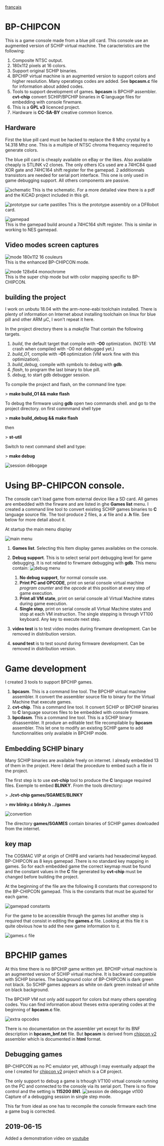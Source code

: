 [français](readme.md)

BP-CHIPCON
=
This is a game console made from a blue pill card. This console use an augmented version of SCHIP virtual machine. The caracteristics are the following:

1. Composite NTSC output.
1. 180x112 pixels at 16 colors.
1. Support original SCHIP binaries.
1. BPCHIP virtual machine is an augmented version to support colors and higher resolution. Many operatings codes are added. See **bpcasm.c** file for information about added codes.
1. Tools to support development of games. **bpcasm** is BPCHIP assembler. **cvt-chip** convert SCHIP/BPCHIP binaries in **C** language files for embedding with console firwmare.
1. This is a **GPL v3** licenced project.
1. Hardware is **CC-SA-BY** creative common licence.

Hardware
-
First the blue pill card must be hacked to replace the 8 Mhz crystal by a 14.318 Mhz one. This is a multiple of NTSC chroma frequency required to generate colors.

The blue pill card is cheaply available on eBay or the likes. Also available cheaply is STLINK v2 clones. The only others ICs used are a 74HC84 quad XOR gate and 74HC164 shift register for the gamepad. 2 additionnals transistors are needed for serial port interface. This one is only used in game debugging support. All others components are passive.

![schematic](bp-chipcon-schematic.png)
This is the schematic. For a more detailed view there is a pdf and the KiCAD project included in this git.

![prototype sur carte pastilles](prototype-sur-carte-pastille.png)
This is the prototype assembly on a DFRobot card.

![gamepad](gamepad.jpg)<br/>
This is the gamepad build around a 74HC164 shift register.
This is similar in working to NES gamepad.

Video modes screen captures
-

![mode 180x112 16 couleurs](bpchip_mode.png)<br/>
This is the enhanced BP-CHIPCON mode.

![mode 128x64 monochrome](vmode-schip.jpg)<br/>
This is the super chip mode but with color mapping 
specific to BP-CHIPCON. 

building the project
-

I work on unbutu 18.04 with the arm-none-eabi toolchain installed. There is plenty of information on Internet about installing toolchain on linux for blue pill and other ARM µC, I won't repeat it here.

In the project directory there is a *makefile* That contain the following targets.

1. *build*, the default target that compile with **-O0** optimization. (NOTE: VM crash when compiled with -O0 not debugged yet.)
1. *build_O1*, compile with **-O1** optimization (VM work fine with this optimization).
1. *build_debug*, compile with symbols to debug with **gdb**.
1. *flash*, to program the last binary to blue pill.
1. *debug*, to start gdb debugger session.

To compile the project and flash, on the command line type:

&gt; **make build_O1 && make flash**

To debug the firmware using **gdb** open two commands shell.
and go to the project directory. on first commmand shell type

&gt;  **make build_debug && make flash** 

then

&gt; **st-util**

Switch to next command shell and type:

&gt;  **make debug**

![session débogage](debug_session.png)


Using BP-CHIPCON console.
=

The console can't load game from external device like a SD card. All games are embedded with the firware and are listed in ghe **Games list** menu. I created a command line tool to convert existing SCHIP games binaries to **C** language source file. The tool produce 2 files, a **.c** file and a **.h** file. See below for more detail about it.

At startup the main menu display

![main menu](main_menu.png)

1. **Games list**. Selecting this Item display games availables on the console.
1. **Debug support**. This is to select serial port debugging level for game debugging. It is not related to firwmare debugging with **gdb**. This menu contain:
    ![debug menu](debug_menu.png)

    1. **No debug support**, for normal console use.
    1. **Print PC and OPCODE**, print on serial console
    virtual machine *program counter* and the *opcode* at this position at every step of game execution.
    1. **Print all VM state**, print on serial console all Virtual Machine states during game execution.
    1. **Single step**, print on serial console all Virtual Machine states and stop at each VM instruction. The single stepping is through VT100 keyboard. Any key to execute next step.

1. **video test** is to test video modes during firwmare development. Can be removed in distribution version.
1. **sound test** is to test sound during firmware development. Can be removed in distribution version.

Game development
=

I created 3 tools to support BPCHIP games.

1. **bpcasm**. This is a command line tool. The BPCHIP virtual machine assembler. It convert the assembler source file to binary for the Virtual Machine that execute games.
1. **cvt-chip**. This a command line tool. It convert SCHIP or BPCHIP binaries to **C** language sources files to be embedded with console firmware.
1. **bpcdasm**. This a command line tool. This is a SCHIP binary disassembler. It produre an editable text file recompilable by **bpcasm** assembler. This let one to modify an existing SCHIP game to add functionnalities only available in BPCHIP mode.

Embedding SCHIP binary
-

Many SCHIP binaries are available freely on internet. I already embedded 13 of them in the project. Here I detail the procedure to embed such a file in the project.

The first step is to use **cvt-chip** tool to produce the **C** language required files. Exemple to embed **BLINKY**.
From the tools directory:

&gt; **./cvt-chip games/SGAMES/BLINKY**

&gt; **mv blinky.c blinky.h ../games**

![convertion](cvt-chip.png)

The directory **games/SGAMES** contain binaries of SCHIP games dowloaded from the internet. 

key map
-

The COSMAC VIP at origin of CHIP8 and variants had hexadecimal keypad. BP-CHIPCON as 8 keys gamepad .There is no standard key mapping in games. So for each embedded game the correct keymap must be found and the constant values in the **C** file generated by **cvt-chip** must be changed before building the project.

At the beginning of the file are the following 8 constants that correspond to the BP-CHIPCON gamepad. This is the constants that must be ajusted for each game.

![gamepad constants](gamepad-constant.png)

For the game to be accessible through the games list another step is required that consist in editing the **games.c** file. Looking at this file it is quite obvious how to add the new game information to it.

![games.c file](games.png)


BPCHIP games
=
At this time there is no BPCHIP game written yet. BPCHIP virtual machine is an augmented version of SCHIP virtual machine. It is backward compatible with SCHIP binaries. The background color of BP-CHIPCON is dark green not black. So SCHIP games appears as white on dark green instead of white on black background.

The BPCHIP VM not only add support for colors but many others operating codes. You can find information about theses extra operating codes at the beginning of **bpcasm.c** file. 

![extra opcodes](bpchip-vm-extra.png)

There is no documentation on the assembler yet except for its BNF description in **bpcasm_bnf.txt** file. But **bpcasm** is derived from [chipcon v2](https://github.com/Picatout/chipcon_v2) assembler which is documented in **html** format.

Debugging games
-
BP-CHIPCON as no PC emulator yet, although I may eventually adpapt the one I created for [chipcon v2](https://github.com/Picatout/chipcon_v2) project which is a C# project.

The only support to debug a game is trhough VT100 virtual console running on the PC and connected to the console via its serial port. There is no flow control and the setting is **115200 8N1**. 
![session de débogage vt100](vt100-debug-session.png)</br>
Capture of a debugging session in single step mode.

This far from ideal as one has to recompile the console firmware each time a game bug is corrected.

2019-06-15
-
Added a demonstration video on [youtube](https://youtu.be/HhF0_eT6UJY)

